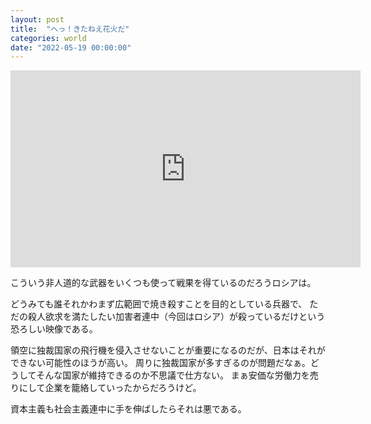 ```yaml
---
layout: post
title:  "へっ！きたねえ花火だ"
categories: world
date: "2022-05-19 00:00:00"
---
```


<div class="google">
<iframe width="560" height="315" src="https://www.youtube.com/embed/kSfkvcDX898" title="YouTube video player" frameborder="0" allow="accelerometer; autoplay; clipboard-write; encrypted-media; gyroscope; picture-in-picture" allowfullscreen></iframe>
</div>

こういう非人道的な武器をいくつも使って戦果を得ているのだろうロシアは。

どうみても誰それかわまず広範囲で焼き殺すことを目的としている兵器で、
ただの殺人欲求を満たしたい加害者連中（今回はロシア）が殺っているだけという恐ろしい映像である。

領空に独裁国家の飛行機を侵入させないことが重要になるのだが、日本はそれができない可能性のほうが高い。
周りに独裁国家が多すぎるのが問題だなぁ。どうしてそんな国家が維持できるのか不思議で仕方ない。
まぁ安価な労働力を売りにして企業を籠絡していったからだろうけど。

資本主義も社会主義連中に手を伸ばしたらそれは悪である。

